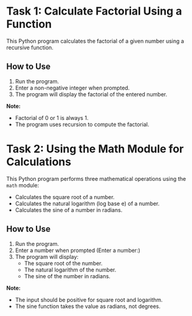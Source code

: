 # Task 1: Calculate Factorial Using a Function

This Python program calculates the factorial of a given number using a recursive function.

## How to Use

1. Run the program.
2. Enter a non-negative integer when prompted.
3. The program will display the factorial of the entered number.

**Note:**  
- Factorial of 0 or 1 is always 1.  
- The program uses recursion to compute the factorial.


# Task 2: Using the Math Module for Calculations

This Python program performs three mathematical operations using the `math` module:  
- Calculates the square root of a number.  
- Calculates the natural logarithm (log base e) of a number.
- Calculates the sine of a number in radians.

## How to Use

1. Run the program.
2. Enter a number when prompted (Enter a number:)
3. The program will display:
   - The square root of the number.
   - The natural logarithm of the number.
   - The sine of the number in radians.

**Note:**  
- The input should be positive for square root and logarithm.  
- The sine function takes the value as radians, not degrees.
